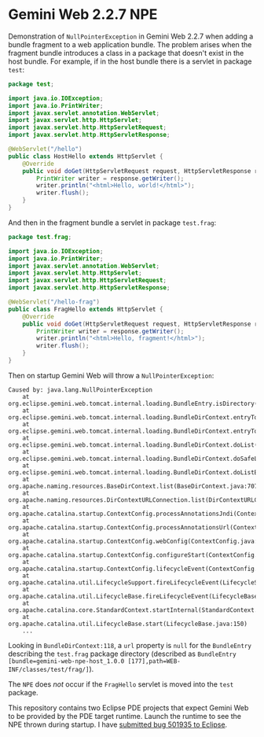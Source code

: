 # Gemini Web 2.2.7 NPE

Demonstration of `NullPointerException` in Gemini Web 2.2.7 when adding a bundle
fragment to a web application bundle. The problem arises when the fragment bundle
introduces a class in a package that doesn't exist in the host bundle. For example,
if in the host bundle there is a servlet in package `test`:

```java
package test;

import java.io.IOException;
import java.io.PrintWriter;
import javax.servlet.annotation.WebServlet;
import javax.servlet.http.HttpServlet;
import javax.servlet.http.HttpServletRequest;
import javax.servlet.http.HttpServletResponse;

@WebServlet("/hello")
public class HostHello extends HttpServlet {
	@Override
	public void doGet(HttpServletRequest request, HttpServletResponse response) throws IOException {
		PrintWriter writer = response.getWriter();
		writer.println("<html>Hello, world!</html>");
		writer.flush();
	}
}
```

And then in the fragment bundle a servlet in package `test.frag`:

```java
package test.frag;

import java.io.IOException;
import java.io.PrintWriter;
import javax.servlet.annotation.WebServlet;
import javax.servlet.http.HttpServlet;
import javax.servlet.http.HttpServletRequest;
import javax.servlet.http.HttpServletResponse;

@WebServlet("/hello-frag")
public class FragHello extends HttpServlet {
	@Override
	public void doGet(HttpServletRequest request, HttpServletResponse response) throws IOException {
		PrintWriter writer = response.getWriter();
		writer.println("<html>Hello, fragment!</html>");
		writer.flush();
	}
}
```

Then on startup Gemini Web will throw a `NullPointerException`:

```
Caused by: java.lang.NullPointerException
	at org.eclipse.gemini.web.tomcat.internal.loading.BundleEntry.isDirectory(BundleEntry.java:231)
	at org.eclipse.gemini.web.tomcat.internal.loading.BundleDirContext.entryToResult(BundleDirContext.java:118)
	at org.eclipse.gemini.web.tomcat.internal.loading.BundleDirContext.entryToResult(BundleDirContext.java:113)
	at org.eclipse.gemini.web.tomcat.internal.loading.BundleDirContext.doList(BundleDirContext.java:106)
	at org.eclipse.gemini.web.tomcat.internal.loading.BundleDirContext.doSafeList(BundleDirContext.java:89)
	at org.eclipse.gemini.web.tomcat.internal.loading.BundleDirContext.doListBindings(BundleDirContext.java:59)
	at org.apache.naming.resources.BaseDirContext.list(BaseDirContext.java:707)
	at org.apache.naming.resources.DirContextURLConnection.list(DirContextURLConnection.java:432)
	at org.apache.catalina.startup.ContextConfig.processAnnotationsJndi(ContextConfig.java:2013)
	at org.apache.catalina.startup.ContextConfig.processAnnotationsUrl(ContextConfig.java:1933)
	at org.apache.catalina.startup.ContextConfig.webConfig(ContextConfig.java:1311)
	at org.apache.catalina.startup.ContextConfig.configureStart(ContextConfig.java:889)
	at org.apache.catalina.startup.ContextConfig.lifecycleEvent(ContextConfig.java:386)
	at org.apache.catalina.util.LifecycleSupport.fireLifecycleEvent(LifecycleSupport.java:117)
	at org.apache.catalina.util.LifecycleBase.fireLifecycleEvent(LifecycleBase.java:90)
	at org.apache.catalina.core.StandardContext.startInternal(StandardContext.java:5416)
	at org.apache.catalina.util.LifecycleBase.start(LifecycleBase.java:150)
	...
```

Looking in `BundleDirContext:118`, a `url` property is `null` for the `BundleEntry`
describing the `test.frag` package directory (described as `BundleEntry
[bundle=gemini-web-npe-host_1.0.0 [177],path=WEB-INF/classes/test/frag/]`).

The `NPE` does *not* occur if the `FragHello` servlet is moved into the `test`
package.

This repository contains two Eclipse PDE projects that expect Gemini Web to be
provided by the PDE target runtime. Launch the runtime to see the NPE thrown during
startup. I have [submitted bug 501935 to Eclipse](https://bugs.eclipse.org/bugs/show_bug.cgi?id=501935).
